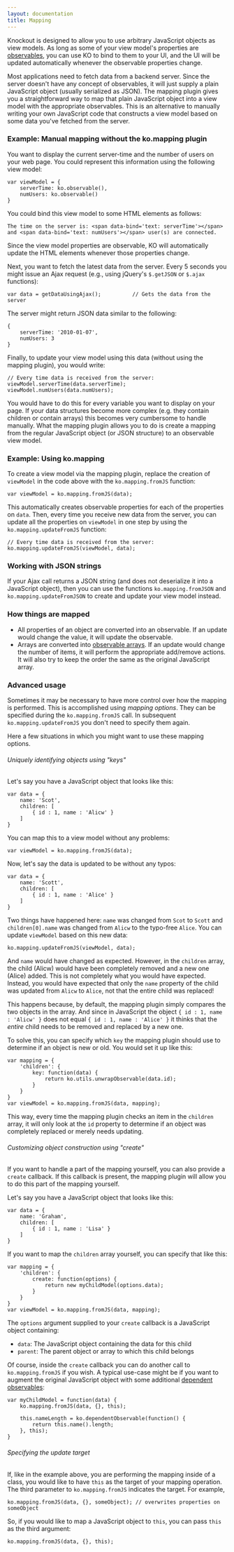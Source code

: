 ```yaml
---
layout: documentation
title: Mapping
---
```


Knockout is designed to allow you to use arbitrary JavaScript objects as view models. As long as some of your view model's properties are [observables](observables.html), you can use KO to bind to them to your UI, and the UI will be updated automatically whenever the observable properties change. 

Most applications need to fetch data from a backend server. Since the server doesn't have any concept of observables, it will just supply a plain JavaScript object (usually serialized as JSON). The mapping plugin gives you a straightforward way to map that plain JavaScript object into a view model with the appropriate observables. This is an alternative to manually writing your own JavaScript code that constructs a view model based on some data you've fetched from the server.

### Example: Manual mapping without the ko.mapping plugin

You want to display the current server-time and the number of users on your web page. You could represent this information using the following view model:

	var viewModel = {
		serverTime: ko.observable(),
		numUsers: ko.observable()
	}

You could bind this view model to some HTML elements as follows:

	The time on the server is: <span data-bind='text: serverTime'></span>
	and <span data-bind='text: numUsers'></span> user(s) are connected.

Since the view model properties are observable, KO will automatically update the HTML elements whenever those properties change.

Next, you want to fetch the latest data from the server. Every 5 seconds you might issue an Ajax request (e.g., using jQuery's `$.getJSON` or `$.ajax` functions):

	var data = getDataUsingAjax();			// Gets the data from the server
	
The server might return JSON data similar to the following:

	{
		serverTime: '2010-01-07',
		numUsers: 3
	}
	
Finally, to update your view model using this data (without using the mapping plugin), you would write:

	// Every time data is received from the server:
	viewModel.serverTime(data.serverTime);
	viewModel.numUsers(data.numUsers);
	
You would have to do this for every variable you want to display on your page. If your data structures become more complex (e.g. they contain children or contain arrays) this becomes very cumbersome to handle manually. What the mapping plugin allows you to do is create a mapping from the regular JavaScript object (or JSON structure) to an observable view model.

### Example: Using ko.mapping

To create a view model via the mapping plugin, replace the creation of `viewModel` in the code above with the `ko.mapping.fromJS` function:

	var viewModel = ko.mapping.fromJS(data);
	
This automatically creates observable properties for each of the properties on `data`. Then, every time you receive new data from the server, you can update all the properties on `viewModel` in one step by using the `ko.mapping.updateFromJS` function:

	// Every time data is received from the server:
	ko.mapping.updateFromJS(viewModel, data);

### Working with JSON strings

If your Ajax call returns a JSON string (and does not deserialize it into a JavaScript object), then you can use the functions `ko.mapping.fromJSON` and `ko.mapping.updateFromJSON` to create and update your view model instead.

### How things are mapped

 * All properties of an object are converted into an observable. If an update would change the value, it will update the observable.
 * Arrays are converted into [observable arrays](observableArrays.html). If an update would change the number of items, it will perform the appropriate add/remove actions. It will also try to keep the order the same as the original JavaScript array.
 
### Advanced usage

Sometimes it may be necessary to have more control over how the mapping is performed. This is accomplished using *mapping options*. They can be specified during the `ko.mapping.fromJS` call. In subsequent `ko.mapping.updateFromJS` you don't need to specify them again.

Here a few situations in which you might want to use these mapping options.

###### Uniquely identifying objects using "keys"

Let's say you have a JavaScript object that looks like this:

	var data = {
		name: 'Scot',
		children: [
			{ id : 1, name : 'Alicw' }
		]
	}

You can map this to a view model without any problems:

	var viewModel = ko.mapping.fromJS(data);
	
Now, let's say the data is updated to be without any typos:

	var data = {
		name: 'Scott',
		children: [
			{ id : 1, name : 'Alice' }
		]
	}
	
Two things have happened here: `name` was changed from `Scot` to `Scott` and `children[0].name` was changed from `Alicw` to the typo-free `Alice`. You can update `viewModel` based on this new data:

	ko.mapping.updateFromJS(viewModel, data);

And `name` would have changed as expected. However, in the `children` array, the child (Alicw) would have been completely removed and a new one (Alice) added. This is not completely what you would have expected. Instead, you would have expected that only the `name` property of the child was updated from `Alicw` to `Alice`, not that the entire child was replaced!

This happens because, by default, the mapping plugin simply compares the two objects in the array. And since in JavaScript the object `{ id : 1, name : 'Alicw' }` does not equal `{ id : 1, name : 'Alice' }` it thinks that the *entire* child needs to be removed and replaced by a new one.

To solve this, you can specify which `key` the mapping plugin should use to determine if an object is new or old. You would set it up like this:

	var mapping = {
		'children': {
			key: function(data) {
				return ko.utils.unwrapObservable(data.id);
			}
		}
	}
	var viewModel = ko.mapping.fromJS(data, mapping);

This way, every time the mapping plugin checks an item in the `children` array, it will only look at the `id` property to determine if an object was completely replaced or merely needs updating.
	
###### Customizing object construction using "create"

If you want to handle a part of the mapping yourself, you can also provide a `create` callback. If this callback is present, the mapping plugin will allow you to do this part of the mapping yourself.

Let's say you have a JavaScript object that looks like this:

	var data = {
		name: 'Graham',
		children: [
			{ id : 1, name : 'Lisa' }
		]
	}

If you want to map the `children` array yourself, you can specify that like this:

	var mapping = {
		'children': {
			create: function(options) {
				return new myChildModel(options.data);
			}
		}
	}
	var viewModel = ko.mapping.fromJS(data, mapping);

The `options` argument supplied to your `create` callback is a JavaScript object containing:
 * `data`: The JavaScript object containing the data for this child
 * `parent`: The parent object or array to which this child belongs
 
Of course, inside the `create` callback you can do another call to `ko.mapping.fromJS` if you wish. A typical use-case might be if you want to augment the original JavaScript object with some additional [dependent observables](observables.html):

	var myChildModel = function(data) {
		ko.mapping.fromJS(data, {}, this);
		
		this.nameLength = ko.dependentObservable(function() {
			return this.name().length;
		}, this);
	}

###### Specifying the update target

If, like in the example above, you are performing the mapping inside of a class, you would like to have `this` as the target of your mapping operation. The third parameter to `ko.mapping.fromJS` indicates the target. For example,

	ko.mapping.fromJS(data, {}, someObject); // overwrites properties on someObject

So, if you would like to map a JavaScript object to `this`, you can pass `this` as the third argument:

	ko.mapping.fromJS(data, {}, this);